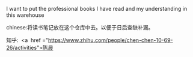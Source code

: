 
I want to put the professional books I have read and my understanding in this warehouse


chinese:将读书笔记放在这个仓库中去。以便于日后查缺补漏。

知乎:  <a  href ="https://www.zhihu.com/people/chen-chen-10-69-26/activities">陈晨 </a>
